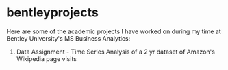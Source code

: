 # bentleyprojects
Here are some of the academic projects I have worked on during my time at Bentley University's MS Business Analytics:
1) Data Assignment - Time Series Analysis of a 2 yr dataset of Amazon's Wikipedia page visits
